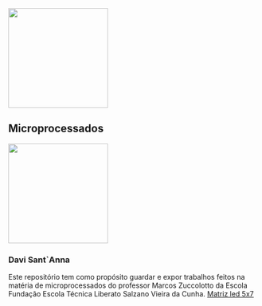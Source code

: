 
<img width="200" src="TRÔ.png">
<h2> Microprocessados</h2>
<img width="200" src="https://www.liberato.com.br/wp-content/uploads/2019/09/logo.png">
<h3> Davi Sant`Anna </h3>
Este repositório tem como propósito guardar e expor trabalhos feitos na matéria de microprocessados do professor Marcos Zuccolotto da Escola Fundação Escola Técnica Liberato Salzano Vieira da Cunha.
<a href="MATRIZ_DE_LEDS_STM32G0">Matriz led 5x7</a>

